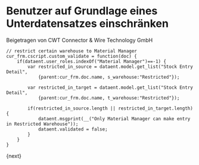 <!-- add-breadcrumbs -->
# Benutzer auf Grundlage eines Unterdatensatzes einschränken
<span class="text-muted contributed-by">Beigetragen von CWT Connector & Wire Technology GmbH</span>

    // restrict certain warehouse to Material Manager
    cur_frm.cscript.custom_validate = function(doc) {
        if(dataent.user_roles.indexOf("Material Manager")==-1) {
            var restricted_in_source = dataent.model.get_list("Stock Entry Detail", 
                {parent:cur_frm.doc.name, s_warehouse:"Restricted"});

            var restricted_in_target = dataent.model.get_list("Stock Entry Detail", 
                {parent:cur_frm.doc.name, t_warehouse:"Restricted"});

            if(restricted_in_source.length || restricted_in_target.length) {
                dataent.msgprint(__("Only Material Manager can make entry in Restricted Warehouse"));
                dataent.validated = false;
            }
        }
    }

{next}

